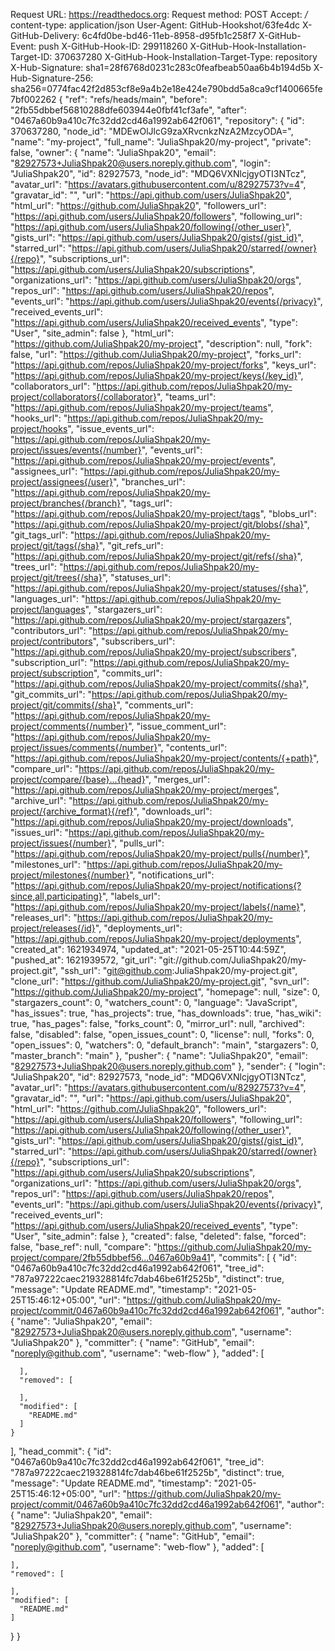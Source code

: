 Request URL: https://readthedocs.org:
Request method: POST
Accept: */*
content-type: application/json
User-Agent: GitHub-Hookshot/63fe4dc
X-GitHub-Delivery: 6c4fd0be-bd46-11eb-8958-d95fb1c258f7
X-GitHub-Event: push
X-GitHub-Hook-ID: 299118260
X-GitHub-Hook-Installation-Target-ID: 370637280
X-GitHub-Hook-Installation-Target-Type: repository
X-Hub-Signature: sha1=28f6768d0231c283c0feafbeab50aa6b4b194d5b
X-Hub-Signature-256: sha256=0774fac42f2d853cf8e9a4b2e18e424e790bdd5a8ca9cf1400665fe7bf002262
{
  "ref": "refs/heads/main",
  "before": "2fb55dbbef56810288dfe603944e0fbf41cf3afe",
  "after": "0467a60b9a410c7fc32dd2cd46a1992ab642f061",
  "repository": {
    "id": 370637280,
    "node_id": "MDEwOlJlcG9zaXRvcnkzNzA2MzcyODA=",
    "name": "my-project",
    "full_name": "JuliaShpak20/my-project",
    "private": false,
    "owner": {
      "name": "JuliaShpak20",
      "email": "82927573+JuliaShpak20@users.noreply.github.com",
      "login": "JuliaShpak20",
      "id": 82927573,
      "node_id": "MDQ6VXNlcjgyOTI3NTcz",
      "avatar_url": "https://avatars.githubusercontent.com/u/82927573?v=4",
      "gravatar_id": "",
      "url": "https://api.github.com/users/JuliaShpak20",
      "html_url": "https://github.com/JuliaShpak20",
      "followers_url": "https://api.github.com/users/JuliaShpak20/followers",
      "following_url": "https://api.github.com/users/JuliaShpak20/following{/other_user}",
      "gists_url": "https://api.github.com/users/JuliaShpak20/gists{/gist_id}",
      "starred_url": "https://api.github.com/users/JuliaShpak20/starred{/owner}{/repo}",
      "subscriptions_url": "https://api.github.com/users/JuliaShpak20/subscriptions",
      "organizations_url": "https://api.github.com/users/JuliaShpak20/orgs",
      "repos_url": "https://api.github.com/users/JuliaShpak20/repos",
      "events_url": "https://api.github.com/users/JuliaShpak20/events{/privacy}",
      "received_events_url": "https://api.github.com/users/JuliaShpak20/received_events",
      "type": "User",
      "site_admin": false
    },
    "html_url": "https://github.com/JuliaShpak20/my-project",
    "description": null,
    "fork": false,
    "url": "https://github.com/JuliaShpak20/my-project",
    "forks_url": "https://api.github.com/repos/JuliaShpak20/my-project/forks",
    "keys_url": "https://api.github.com/repos/JuliaShpak20/my-project/keys{/key_id}",
    "collaborators_url": "https://api.github.com/repos/JuliaShpak20/my-project/collaborators{/collaborator}",
    "teams_url": "https://api.github.com/repos/JuliaShpak20/my-project/teams",
    "hooks_url": "https://api.github.com/repos/JuliaShpak20/my-project/hooks",
    "issue_events_url": "https://api.github.com/repos/JuliaShpak20/my-project/issues/events{/number}",
    "events_url": "https://api.github.com/repos/JuliaShpak20/my-project/events",
    "assignees_url": "https://api.github.com/repos/JuliaShpak20/my-project/assignees{/user}",
    "branches_url": "https://api.github.com/repos/JuliaShpak20/my-project/branches{/branch}",
    "tags_url": "https://api.github.com/repos/JuliaShpak20/my-project/tags",
    "blobs_url": "https://api.github.com/repos/JuliaShpak20/my-project/git/blobs{/sha}",
    "git_tags_url": "https://api.github.com/repos/JuliaShpak20/my-project/git/tags{/sha}",
    "git_refs_url": "https://api.github.com/repos/JuliaShpak20/my-project/git/refs{/sha}",
    "trees_url": "https://api.github.com/repos/JuliaShpak20/my-project/git/trees{/sha}",
    "statuses_url": "https://api.github.com/repos/JuliaShpak20/my-project/statuses/{sha}",
    "languages_url": "https://api.github.com/repos/JuliaShpak20/my-project/languages",
    "stargazers_url": "https://api.github.com/repos/JuliaShpak20/my-project/stargazers",
    "contributors_url": "https://api.github.com/repos/JuliaShpak20/my-project/contributors",
    "subscribers_url": "https://api.github.com/repos/JuliaShpak20/my-project/subscribers",
    "subscription_url": "https://api.github.com/repos/JuliaShpak20/my-project/subscription",
    "commits_url": "https://api.github.com/repos/JuliaShpak20/my-project/commits{/sha}",
    "git_commits_url": "https://api.github.com/repos/JuliaShpak20/my-project/git/commits{/sha}",
    "comments_url": "https://api.github.com/repos/JuliaShpak20/my-project/comments{/number}",
    "issue_comment_url": "https://api.github.com/repos/JuliaShpak20/my-project/issues/comments{/number}",
    "contents_url": "https://api.github.com/repos/JuliaShpak20/my-project/contents/{+path}",
    "compare_url": "https://api.github.com/repos/JuliaShpak20/my-project/compare/{base}...{head}",
    "merges_url": "https://api.github.com/repos/JuliaShpak20/my-project/merges",
    "archive_url": "https://api.github.com/repos/JuliaShpak20/my-project/{archive_format}{/ref}",
    "downloads_url": "https://api.github.com/repos/JuliaShpak20/my-project/downloads",
    "issues_url": "https://api.github.com/repos/JuliaShpak20/my-project/issues{/number}",
    "pulls_url": "https://api.github.com/repos/JuliaShpak20/my-project/pulls{/number}",
    "milestones_url": "https://api.github.com/repos/JuliaShpak20/my-project/milestones{/number}",
    "notifications_url": "https://api.github.com/repos/JuliaShpak20/my-project/notifications{?since,all,participating}",
    "labels_url": "https://api.github.com/repos/JuliaShpak20/my-project/labels{/name}",
    "releases_url": "https://api.github.com/repos/JuliaShpak20/my-project/releases{/id}",
    "deployments_url": "https://api.github.com/repos/JuliaShpak20/my-project/deployments",
    "created_at": 1621934974,
    "updated_at": "2021-05-25T10:44:59Z",
    "pushed_at": 1621939572,
    "git_url": "git://github.com/JuliaShpak20/my-project.git",
    "ssh_url": "git@github.com:JuliaShpak20/my-project.git",
    "clone_url": "https://github.com/JuliaShpak20/my-project.git",
    "svn_url": "https://github.com/JuliaShpak20/my-project",
    "homepage": null,
    "size": 0,
    "stargazers_count": 0,
    "watchers_count": 0,
    "language": "JavaScript",
    "has_issues": true,
    "has_projects": true,
    "has_downloads": true,
    "has_wiki": true,
    "has_pages": false,
    "forks_count": 0,
    "mirror_url": null,
    "archived": false,
    "disabled": false,
    "open_issues_count": 0,
    "license": null,
    "forks": 0,
    "open_issues": 0,
    "watchers": 0,
    "default_branch": "main",
    "stargazers": 0,
    "master_branch": "main"
  },
  "pusher": {
    "name": "JuliaShpak20",
    "email": "82927573+JuliaShpak20@users.noreply.github.com"
  },
  "sender": {
    "login": "JuliaShpak20",
    "id": 82927573,
    "node_id": "MDQ6VXNlcjgyOTI3NTcz",
    "avatar_url": "https://avatars.githubusercontent.com/u/82927573?v=4",
    "gravatar_id": "",
    "url": "https://api.github.com/users/JuliaShpak20",
    "html_url": "https://github.com/JuliaShpak20",
    "followers_url": "https://api.github.com/users/JuliaShpak20/followers",
    "following_url": "https://api.github.com/users/JuliaShpak20/following{/other_user}",
    "gists_url": "https://api.github.com/users/JuliaShpak20/gists{/gist_id}",
    "starred_url": "https://api.github.com/users/JuliaShpak20/starred{/owner}{/repo}",
    "subscriptions_url": "https://api.github.com/users/JuliaShpak20/subscriptions",
    "organizations_url": "https://api.github.com/users/JuliaShpak20/orgs",
    "repos_url": "https://api.github.com/users/JuliaShpak20/repos",
    "events_url": "https://api.github.com/users/JuliaShpak20/events{/privacy}",
    "received_events_url": "https://api.github.com/users/JuliaShpak20/received_events",
    "type": "User",
    "site_admin": false
  },
  "created": false,
  "deleted": false,
  "forced": false,
  "base_ref": null,
  "compare": "https://github.com/JuliaShpak20/my-project/compare/2fb55dbbef56...0467a60b9a41",
  "commits": [
    {
      "id": "0467a60b9a410c7fc32dd2cd46a1992ab642f061",
      "tree_id": "787a97222caec219328814fc7dab46be61f2525b",
      "distinct": true,
      "message": "Update README.md",
      "timestamp": "2021-05-25T15:46:12+05:00",
      "url": "https://github.com/JuliaShpak20/my-project/commit/0467a60b9a410c7fc32dd2cd46a1992ab642f061",
      "author": {
        "name": "JuliaShpak20",
        "email": "82927573+JuliaShpak20@users.noreply.github.com",
        "username": "JuliaShpak20"
      },
      "committer": {
        "name": "GitHub",
        "email": "noreply@github.com",
        "username": "web-flow"
      },
      "added": [

      ],
      "removed": [

      ],
      "modified": [
        "README.md"
      ]
    }
  ],
  "head_commit": {
    "id": "0467a60b9a410c7fc32dd2cd46a1992ab642f061",
    "tree_id": "787a97222caec219328814fc7dab46be61f2525b",
    "distinct": true,
    "message": "Update README.md",
    "timestamp": "2021-05-25T15:46:12+05:00",
    "url": "https://github.com/JuliaShpak20/my-project/commit/0467a60b9a410c7fc32dd2cd46a1992ab642f061",
    "author": {
      "name": "JuliaShpak20",
      "email": "82927573+JuliaShpak20@users.noreply.github.com",
      "username": "JuliaShpak20"
    },
    "committer": {
      "name": "GitHub",
      "email": "noreply@github.com",
      "username": "web-flow"
    },
    "added": [

    ],
    "removed": [

    ],
    "modified": [
      "README.md"
    ]
  }
}

